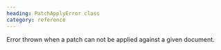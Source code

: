 ```yaml
--- 
heading: PatchApplyError class
category: reference
---
```


Error thrown when a patch can not be applied against a given document.
